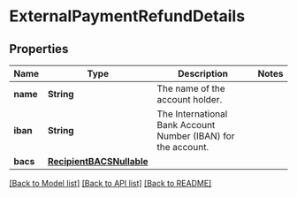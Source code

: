 # ExternalPaymentRefundDetails

## Properties
Name | Type | Description | Notes
------------ | ------------- | ------------- | -------------
**name** | **String** | The name of the account holder. | 
**iban** | **String** | The International Bank Account Number (IBAN) for the account. | 
**bacs** | [**RecipientBACSNullable**](RecipientBACSNullable.md) |  | 

[[Back to Model list]](../README.md#documentation-for-models) [[Back to API list]](../README.md#documentation-for-api-endpoints) [[Back to README]](../README.md)


